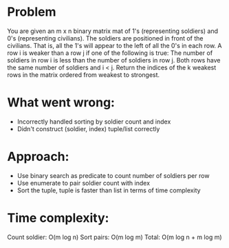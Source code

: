 # Problem
You are given an m x n binary matrix mat of 1's (representing soldiers) and 0's (representing civilians). The soldiers are positioned in front of the civilians. That is, all the 1's will appear to the left of all the 0's in each row.
A row i is weaker than a row j if one of the following is true:
The number of soldiers in row i is less than the number of soldiers in row j.
Both rows have the same number of soldiers and i < j.
Return the indices of the k weakest rows in the matrix ordered from weakest to strongest.

# What went wrong:
- Incorrectly handled sorting by soldier count and index
- Didn't construct (soldier, index) tuple/list correctly

# Approach:
- Use binary search as predicate to count number of soldiers per row
- Use enumerate to pair soldier count with index
- Sort the tuple, tuple is faster than list in terms of time complexity

# Time complexity:
Count soldier: O(m log n)
Sort pairs: O(m log m)
Total: O(m log n + m log m)